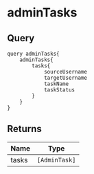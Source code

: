 # adminTasks

## Query

```
query adminTasks{
    adminTasks{
        tasks{
            sourceUsername
            targetUsername
            taskName
            taskStatus
        }
    }
}
```

## Returns

Name | Type
---- | ----
tasks | `[AdminTask]`
